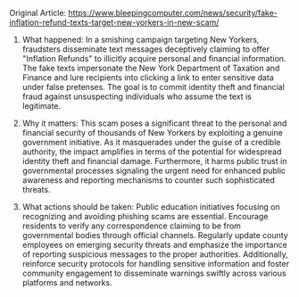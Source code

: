 Original Article: https://www.bleepingcomputer.com/news/security/fake-inflation-refund-texts-target-new-yorkers-in-new-scam/

1) What happened: In a smishing campaign targeting New Yorkers, fraudsters disseminate text messages deceptively claiming to offer "Inflation Refunds" to illicitly acquire personal and financial information. The fake texts impersonate the New York Department of Taxation and Finance and lure recipients into clicking a link to enter sensitive data under false pretenses. The goal is to commit identity theft and financial fraud against unsuspecting individuals who assume the text is legitimate.

2) Why it matters: This scam poses a significant threat to the personal and financial security of thousands of New Yorkers by exploiting a genuine government initiative. As it masquerades under the guise of a credible authority, the impact amplifies in terms of the potential for widespread identity theft and financial damage. Furthermore, it harms public trust in governmental processes signaling the urgent need for enhanced public awareness and reporting mechanisms to counter such sophisticated threats.

3) What actions should be taken: Public education initiatives focusing on recognizing and avoiding phishing scams are essential. Encourage residents to verify any correspondence claiming to be from governmental bodies through official channels. Regularly update county employees on emerging security threats and emphasize the importance of reporting suspicious messages to the proper authorities. Additionally, reinforce security protocols for handling sensitive information and foster community engagement to disseminate warnings swiftly across various platforms and networks.